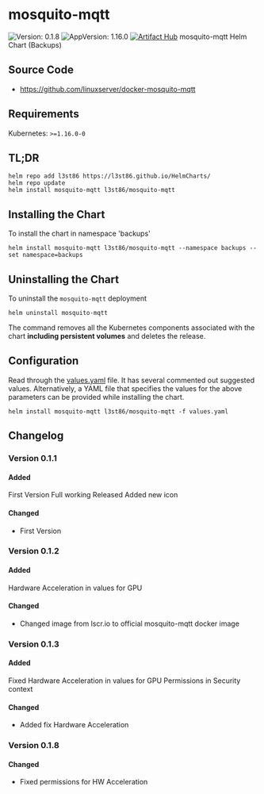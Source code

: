 # mosquito-mqtt

![Version: 0.1.8](https://img.shields.io/badge/Version-0.1.8-informational?style=flat-square) ![AppVersion: 1.16.0](https://img.shields.io/badge/AppVersion-1.16.0-informational?style=flat-square)
[![Artifact Hub](https://img.shields.io/endpoint?url=https://artifacthub.io/badge/repository/helm-l3st86)](https://artifacthub.io/packages/search?repo=helm-l3st86)
mosquito-mqtt Helm Chart (Backups)

## Source Code

* <https://github.com/linuxserver/docker-mosquito-mqtt>

## Requirements

Kubernetes: `>=1.16.0-0`

## TL;DR

```console
helm repo add l3st86 https://l3st86.github.io/HelmCharts/
helm repo update
helm install mosquito-mqtt l3st86/mosquito-mqtt
```

## Installing the Chart

To install the chart in namespace 'backups'
```console
helm install mosquito-mqtt l3st86/mosquito-mqtt --namespace backups --set namespace=backups
```

## Uninstalling the Chart

To uninstall the `mosquito-mqtt` deployment

```console
helm uninstall mosquito-mqtt
```

The command removes all the Kubernetes components associated with the chart **including persistent volumes** and deletes the release.

## Configuration

Read through the [values.yaml](./values.yaml) file. It has several commented out suggested values.
Alternatively, a YAML file that specifies the values for the above parameters can be provided while installing the chart.

```console
helm install mosquito-mqtt l3st86/mosquito-mqtt -f values.yaml
```

## Changelog

### Version 0.1.1

#### Added

First Version Full working Released
Added new icon

#### Changed

* First Version

### Version 0.1.2

#### Added

Hardware Acceleration in values for GPU

#### Changed

* Changed image from lscr.io to official mosquito-mqtt docker image

### Version 0.1.3

#### Added

Fixed Hardware Acceleration in values for GPU Permissions in Security context

#### Changed

* Added fix Hardware Acceleration

### Version 0.1.8

#### Changed

* Fixed permissions for HW Acceleration

